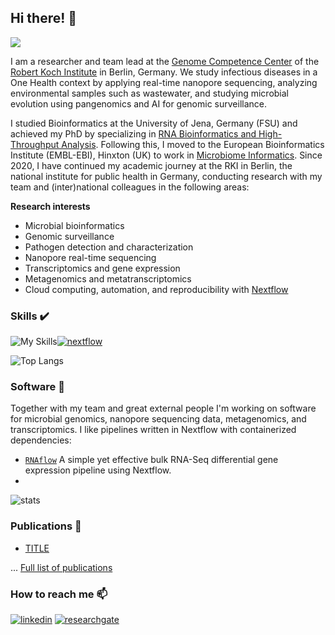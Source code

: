 ## Hi there! 👋
![](https://komarev.com/ghpvc/?username=hoelzer1000&color=blue)

I am a researcher and team lead at the [Genome Competence Center](https://www.rki.de/EN/Content/Institute/DepartmentsUnits/MF/MF1/mf1_node.html) of the [Robert Koch Institute](https://www.rki.de/EN/Home/homepage_node.html) in Berlin, Germany. We study infectious diseases in a One Health context by applying real-time nanopore sequencing, analyzing environmental samples such as wastewater, and studying microbial evolution using pangenomics and AI for genomic surveillance.

I studied Bioinformatics at the University of Jena, Germany (FSU) and achieved my PhD by specializing in [RNA Bioinformatics and High-Throughput Analysis](https://www.rna.uni-jena.de/). Following this, I moved to the European Bioinformatics Institute (EMBL-EBI), Hinxton (UK) to work in [Microbiome Informatics](https://www.ebi.ac.uk/about/teams/microbiome-informatics/). Since 2020, I have continued my academic journey at the RKI in Berlin, the national institute for public health in Germany, conducting research with my team and (inter)national colleagues in the following areas:

**Research interests**

* Microbial bioinformatics
* Genomic surveillance
* Pathogen detection and characterization
* Nanopore real-time sequencing
* Transcriptomics and gene expression
* Metagenomics and metatranscriptomics
* Cloud computing, automation, and reproducibility with [Nextflow](https://nextflow.io)

### Skills  :heavy_check_mark:
![My Skills](https://skillicons.dev/icons?i=linux,r,ruby,powershell,bash,html,markdown,git,github,docker,latex)[![nextflow](https://avatars.githubusercontent.com/u/6698688?s=48&v=4)](https://nextflow.io/)

![Top Langs](https://github-readme-stats.vercel.app/api/top-langs/?username=hoelzer&layout=compact&theme=dark)

### Software :floppy_disk:

Together with my team and great external people I'm working on software for microbial genomics, nanopore sequencing data, metagenomics, and transcriptomics. I like pipelines written in Nextflow with containerized dependencies:

* [`RNAflow`](https://github.com/hoelzer-lab/rnaflow) A simple yet effective bulk RNA-Seq differential gene expression pipeline using Nextflow.
*

![stats](https://github-readme-stats.vercel.app/api?username=hoelzer&show_icons=true&theme=dark)

### Publications :scroll:

* [TITLE](LINK)

... [Full list of publications](https://scholar.google.de/citations?user=DMZ7Hc8AAAAJ&hl=en)

### How to reach me 📫

[![linkedin](https://skillicons.dev/icons?i=linkedin)](https://www.linkedin.com/in/martin-h%C3%B6lzer-39304018a/)
[![researchgate](https://upload.wikimedia.org/wikipedia/commons/thumb/5/5e/ResearchGate_icon_SVG.svg/50px-ResearchGate_icon_SVG.svg.png)](https://www.researchgate.net/profile/Martin-Hoelzer)


<!--
**hoelzer/hoelzer** is a ✨ _special_ ✨ repository because its `README.md` (this file) appears on your GitHub profile.

Here are some ideas to get you started:

- 🔭 I’m currently working on ...
- 🌱 I’m currently learning ...
- 👯 I’m looking to collaborate on ...
- 🤔 I’m looking for help with ...
- 💬 Ask me about ...
- 📫 How to reach me: ...
- 😄 Pronouns: ...
- ⚡ Fun fact: ...
-->







